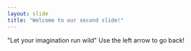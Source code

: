 ```yaml
---
layout: slide
title: "Welcome to our second slide!"
---
```

"Let your imagination run wild"
Use the left arrow to go back!
